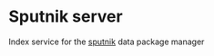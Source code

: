 # Sputnik server

Index service for the [sputnik](https://github.com/explosion/sputnik) data package manager
